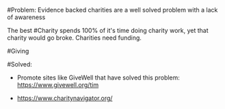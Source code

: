 #Problem: Evidence backed charities are a well solved problem with a lack of awareness

The best #Charity spends 100% of it's time doing charity work, yet that charity would go broke. Charities need funding. 

#Giving

#Solved: 

- Promote sites like GiveWell that have solved this problem: https://www.givewell.org/tim

- https://www.charitynavigator.org/